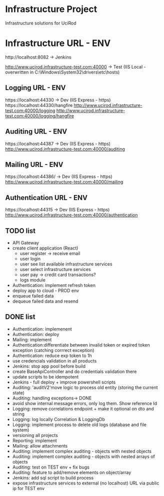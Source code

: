 # Infrastructure Project
Infrastructure solutions for UciRod

# Infrastructure URL - ENV
http://localhost:8082 -> Jenkins

http://www.ucirod.infrastructure-test.com:40000 -> Test (IIS Local - overwritten in C:\Windows\System32\drivers\etc\hosts)

## Logging URL - ENV
https://localhost:44330 -> Dev (IIS Express - https)
https://localhost:44330/hangfire
http://www.ucirod.infrastructure-test.com:40000/logging
http://www.ucirod.infrastructure-test.com:40000/logging/hangfire

## Auditing URL - ENV
https://localhost:44387 -> Dev (IIS Express - https)
http://www.ucirod.infrastructure-test.com:40000/auditing

## Mailing URL - ENV
https://localhost:44386/ -> Dev (IIS Express - https)
http://www.ucirod.infrastructure-test.com:40000/mailing

## Authentication URL - ENV
https://localhost:44315 -> Dev (IIS Express - https)
http://www.ucirod.infrastructure-test.com:40000/authentication

## TODO list
* API Gateway
* create client application (React)
  * user register -> receive email
  * user login
  * user see list available infrastructure services
  * user select infrastructure services
  * user pay -> credit card transactions?
  * logs module
* Authentication: implement refresh token
* deploy app to cloud - PROD env
* enqueue failed data
* dequeue failed data and resend

## DONE list
* Authentication: implemenent
* Authentication: deploy
* Mailing: implement
* Authentication:differentiate between invalid token or expired token exception (catching corrrect exception)
* Authentication: reduce exp token to 1h
* use credencials validation in all products
* Jenkins: stop app pool before build
* create BaseApiController and do credentials validation there
* update scripts to be idempotent
* Jenkins - full deploy + improve powershell scripts
* Auditing: 'auditV2'move logic to process old entity (storing the current state)
* Auditing: handling exceptions-> DONE
* avoid show internal message errors, only log them. Show reference Id
* Logging: remove correlations endpoint + make it optional on dto and string
* Logging: log locally Correlation & LoggingDb
* Logging: implement process to delete old logs (database and file system)
* versioning all projects
* Reporting: implement
* Mailing: allow attachments
* Auditing: implement complex auditing - objects with nested objects
* Auditing: implement complex auditing - objects with nested arrays of objects
* Auditing: test on TEST env + fix bugs
* Auditing: feature to add/remove elements on object/array
* Jenkins: add sql script to build process
* expose infrastructure services to external (no localhost) URL via public ip for TEST env